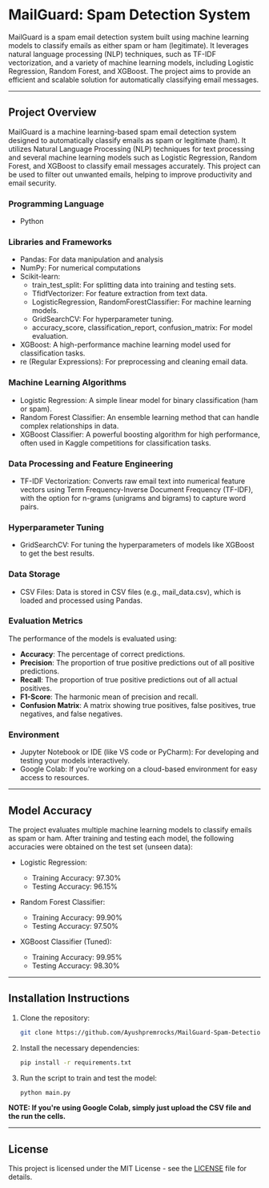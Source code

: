 # **MailGuard: Spam Detection System**

MailGuard is a spam email detection system built using machine learning models to classify emails as either spam or ham (legitimate). It leverages natural language processing (NLP) techniques, such as TF-IDF vectorization, and a variety of machine learning models, including Logistic Regression, Random Forest, and XGBoost. The project aims to provide an efficient and scalable solution for automatically classifying email messages.

---

## **Project Overview**
MailGuard is a machine learning-based spam email detection system designed to automatically classify emails as spam or legitimate (ham). It utilizes Natural Language Processing (NLP) techniques for text processing and several machine learning models such as Logistic Regression, Random Forest, and XGBoost to classify email messages accurately. This project can be used to filter out unwanted emails, helping to improve productivity and email security.

### **Programming Language**
* Python

### **Libraries and Frameworks**
* Pandas: For data manipulation and analysis
* NumPy: For numerical computations
* Scikit-learn:
  * train_test_split: For splitting data into training and testing sets.
  * TfidfVectorizer: For feature extraction from text data.
  * LogisticRegression, RandomForestClassifier: For machine learning models.
  * GridSearchCV: For hyperparameter tuning.
  * accuracy_score, classification_report, confusion_matrix: For model evaluation.
* XGBoost: A high-performance machine learning model used for classification tasks.
* re (Regular Expressions): For preprocessing and cleaning email data.

### **Machine Learning Algorithms**
* Logistic Regression: A simple linear model for binary classification (ham or spam).
* Random Forest Classifier: An ensemble learning method that can handle complex relationships in data.
* XGBoost Classifier: A powerful boosting algorithm for high performance, often used in Kaggle competitions for classification tasks.

### **Data Processing and Feature Engineering**
* TF-IDF Vectorization: Converts raw email text into numerical feature vectors using Term Frequency-Inverse Document Frequency (TF-IDF), with the option for n-grams (unigrams and bigrams) to capture word pairs.

### **Hyperparameter Tuning**
* GridSearchCV: For tuning the hyperparameters of models like XGBoost to get the best results.

### **Data Storage**
* CSV Files: Data is stored in CSV files (e.g., mail_data.csv), which is loaded and processed using Pandas.

### **Evaluation Metrics**
The performance of the models is evaluated using:
- **Accuracy**: The percentage of correct predictions.
- **Precision**: The proportion of true positive predictions out of all positive predictions.
- **Recall**: The proportion of true positive predictions out of all actual positives.
- **F1-Score**: The harmonic mean of precision and recall.
- **Confusion Matrix**: A matrix showing true positives, false positives, true negatives, and false negatives.

### **Environment**
* Jupyter Notebook or IDE (like VS code or PyCharm):  For developing and testing your models interactively.
* Google Colab: If you're working on a cloud-based environment for easy access to resources.

---

## **Model Accuracy**
The project evaluates multiple machine learning models to classify emails as spam or ham. After training and testing each model, the following accuracies were obtained on the test set (unseen data):

* Logistic Regression:
  * Training Accuracy: 97.30%
  * Testing Accuracy: 96.15%
    
* Random Forest Classifier:
  * Training Accuracy: 99.90%
  * Testing Accuracy: 97.50%
    
* XGBoost Classifier (Tuned):
  * Training Accuracy: 99.95%
  * Testing Accuracy: 98.30%

---

## **Installation Instructions**

1. Clone the repository:
   ```bash
   git clone https://github.com/Ayushpremrocks/MailGuard-Spam-Detection-System.git

2. Install the necessary dependencies:
   ```bash
   pip install -r requirements.txt
3. Run the script to train and test the model:
   ```bash
   python main.py

**NOTE: If you're using Google Colab, simply just upload the CSV file and the run the cells.**

---

## License

This project is licensed under the MIT License - see the [LICENSE](LICENSE) file for details.
